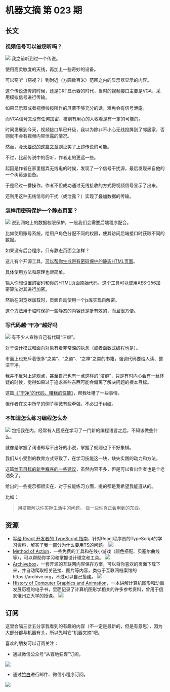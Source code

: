 # 机器文摘 第 023 期

## 长文
### 视频信号可以被窃听吗？
![](2023-03-08-10-10-45.png)
我之前听到过一个传说。

使用高灵敏度的天线，再加上一些奇妙的设备。

可以窃听（窃视？）到附近（方圆数百米）范围之内的显示器显示的内容。

这个传说流传的时候，还是CRT显示器的时代，当时的视频接口主要是VGA，采用模拟信号进行传输。

如果显示器或者视频线缆所作的屏蔽不够充分的话，难免会有信号泄露。

而VGA信号又没有任何加密，被别有用心的人收看是有一定的可能的。

时间发展到今天，视频接口早已升级，我以为除非不小心无线投屏到了邻居家，否则就不会有视频内容泄露的情况。

然而，[今天要说的这篇文章](https://www.windytan.com/2023/02/using-hdmi-radio-interference-for-high.html)则证实了上述传说的可能。

不过，比起传说中的窃听，作者走的更远一些。

起因是作者在家里摆弄无线电的时候，发现了一个信号干扰源，最后发现来自他的一个树莓派设备。

于是经过一番操作，作者不但成功通过无线接收的方式将视频信号显示了出来。

还利用这种无线信号的干扰（或泄露？）实现了叠加数据的传输。

### 怎样用密码保护一个静态页面？
![](2023-03-08-10-34-20.png)
说到网站上的数据权限保护，一般我们会需要后端程序配合。

比如使用账号系统，给用户角色分配不同的权限，使其访问后端接口时获取不同的数据。

如果没有后台程序，只有静态页面会怎样？

这儿有个开源工具，[可以帮你生成带有密码保护的静态HTML页面](https://robinmoisson.github.io/staticrypt/)。

具体使用方法和原理也很简单。

输入你想设置的密码和你的HTML页面原始代码，这个工具可以使用AES-256加密算法对其进行加密。

然后在浏览器加载时，页面自动使用一个js库实现自解密。

这个方法用于临时保护一些静态的内容还是挺有效的，而且很方便。

### 写代码越“干净”越好吗
![](2023-03-08-10-43-47.png)
有不少人宣称自己有代码“洁癖”。

对于设计模式和面向对象有着非常深的执念（或者函数式编程也是）。

市面上也充斥着很多“之美”、“之道”、“之禅”之类的书籍，强调代码要给人读、整洁干净。

我并不反对上述观点，甚至自己也有一点这样的“洁癖”，只是有时内心会有一丝怀疑的时候，觉得如果过于追求某些东西可能会偏离了解决问题的根本目标。

这篇[《“干净”的代码，糟糕的性能》](https://www.computerenhance.com/p/clean-code-horrible-performance)，帮我吐槽了一些事情。

但作者在文中所举的例子稍微有些牵强，不必过于纠结。

### 不知道怎么练习编程怎么办
![](2023-03-08-10-58-53.png)
包括我在内，经常有人困惑在学习了一门新的编程语言之后，不知该做些什么。

就像是掌握了词语却写不出好的小说，掌握了规则也下不好象棋。

我们从小受到的教育方式导致了，在学习技能这一块，缺失实践的动力和方法。

这篇[给无目标的新手程序的一些建议](https://prog21.dadgum.com/80.html)，虽然内容不多，但是可以看出作者也是个老油条了。

给出的一些提示都很实在，对于技能练习方面，提的都是我希望我能遵从的。

比如：
  > 用技能解决你实际生活中的问题。
  > 做一些你真正会用到的东西。

## 资源
- [写给 React 开发者的 TypeScript 指南](https://www.freecodecamp.org/chinese/news/typescript-for-react-developers/)，针对React程序员的TypeScript的学习资料，解答了我一部分为什么要用TS的问题。
  ![](2023-03-08-11-01-19.png)
- [Method of Action](https://method.ac/)，一些免费的工具和在线小游戏（颜色搭配、贝塞尔曲线等），可以帮助你学习和掌握设计理念和工具。
  ![](2023-03-08-11-02-12.png)
- [Archivebox](https://archivebox.io/)，一套开源的互联网内容保存方案，可以将你喜欢的页面下载下来，并自动爬取相关链接、图片等内容，类似于互联网档案馆的https://archive.org，不过可以自己搭建。
  ![](2023-03-08-11-06-33.png)
- [History of Computer Graphics and Animation](https://ohiostate.pressbooks.pub/graphicshistory/front-matter/cover/)，一本讲解计算机图形和动画发展历程的电子书，里面记录了计算机图形学相关的许多参考资料，曾用于俄亥俄州立大学的授课。
  ![](2023-03-08-11-08-29.png)


## 订阅
这里会隔三岔五分享我看到的有趣的内容（不一定是最新的，但是有意思），因为大部分都与机器有关，所以先叫它“机器文摘”吧。

喜欢的朋友可以订阅关注：

- 通过微信公众号“从容地狂奔”订阅。

![](../weixin.jpg)

- 通过[竹白](https://zhubai.love/)进行邮件、微信小程序订阅。

![](../zhubai.jpg)